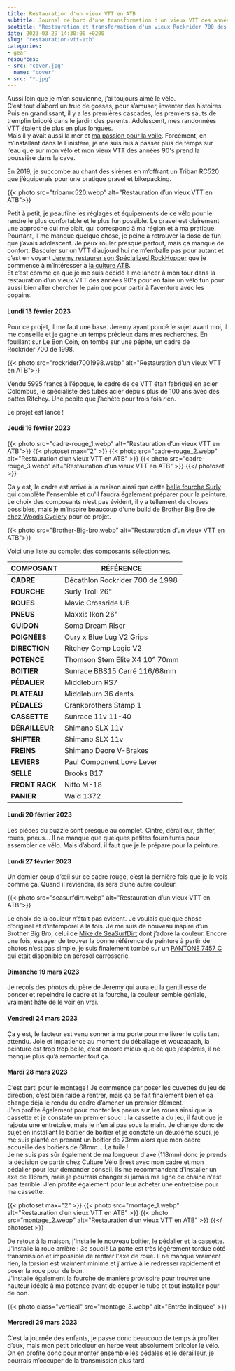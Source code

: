 ```yaml
---
title: Restauration d'un vieux VTT en ATB
subtitle: Journal de bord d'une transformation d'un vieux VTT des années 90's
seotitle: "Restauration et transformation d'un vieux Rockrider 700 des années 90's en ATB — Grégory Mignard"
date: 2023-03-29 14:30:00 +0200
slug: "restauration-vtt-atb"
categories:
- gear
resources:
- src: "cover.jpg"
  name: "cover"
- src: "*.jpg"
---
```


Aussi loin que je m’en souvienne, j’ai toujours aimé le vélo.  
C’est tout d’abord un truc de gosses, pour s’amuser, inventer des histoires. Puis en grandissant, il y a les premières cascades, les premiers sauts de tremplin bricolé dans le jardin des parents. Adolescent, mes randonnées VTT étaient de plus en plus longues.  
Mais il y avait aussi la mer et [ma passion pour la voile](https://gregorymignard.com/houlennin/). Forcément, en m’installant dans le Finistère, je me suis mis à passer plus de temps sur l’eau que sur mon vélo et mon vieux VTT des années 90's prend la poussière dans la cave.  

En 2019, je succombe au chant des sirènes en m’offrant un Triban RC520 que j’équiperais pour une pratique gravel et bikepacking.  

{{< photo src="tribanrc520.webp" alt="Restauration d’un vieux VTT en ATB">}}

Petit à petit, je peaufine les réglages et équipements de ce vélo pour le rendre le plus confortable et le plus fun possible. Le gravel est clairement une approche qui me plait, qui correspond à ma région et à ma pratique. Pourtant, il me manque quelque chose, je peine à retrouver la dose de fun que j’avais adolescent. Je peux rouler presque partout, mais ça manque de confort. Basculer sur un VTT d’aujourd’hui ne m’emballe pas pour autant et c’est en voyant [Jeremy restaurer son Spécialized RockHopper](https://jeremyjanin.com/restauration-rockhopper/) que je commence à m’intéresser à [la culture ATB](https://bikepacking.com/plog/atb-manifesto/).  
Et c’est comme ça que je me suis décidé à me lancer à mon tour dans la restauration d’un vieux VTT des années 90's pour en faire un vélo fun pour aussi bien aller chercher le pain que pour partir à l’aventure avec les copains.

#### Lundi 13 février 2023

Pour ce projet, il me faut une base. Jeremy ayant poncé le sujet avant moi, il me conseille et je gagne un temps précieux dans mes recherches. En fouillant sur Le Bon Coin, on tombe sur une pépite, un cadre de Rockrider 700 de 1998.

{{< photo src="rockrider7001998.webp" alt="Restauration d’un vieux VTT en ATB">}}

Vendu 5995 francs à l’époque, le cadre de ce VTT était fabriqué en acier Colombus, le spécialiste des tubes acier depuis plus de 100 ans avec des pattes Ritchey. Une pépite que j’achète pour trois fois rien.  

Le projet est lancé !

#### Jeudi 16 février 2023

{{< photo src="cadre-rouge_1.webp" alt="Restauration d’un vieux VTT en ATB">}}
{{< photoset max="2" >}}
  {{< photo src="cadre-rouge_2.webp" alt="Restauration d’un vieux VTT en ATB" >}}
  {{< photo src="cadre-rouge_3.webp" alt="Restauration d’un vieux VTT en ATB" >}}
{{</ photoset >}}

Ça y est, le cadre est arrivé à la maison ainsi que cette [belle fourche Surly](https://surlybikes.com/parts/troll_fork) qui complète l'ensemble et qu'il faudra également préparer pour la peinture.  
Le choix des composants n’est pas évident, il y a tellement de choses possibles, mais je m’inspire beaucoup d'une build de [Brother Big Bro de chez Woods Cyclery](https://www.thewoodscyclery.co.uk/gallery/brother-big-bro-9/) pour ce projet.  

{{< photo src="Brother-Big-bro.webp" alt="Restauration d’un vieux VTT en ATB">}}
 
Voici une liste au complet des composants sélectionnés.

| **COMPOSANT**  | **RÉFÉRENCE**                   |
|----------------|---------------------------------|
| **CADRE**      | Décathlon Rockrider 700 de 1998 |
| **FOURCHE**    | Surly Troll 26"                 |
| **ROUES**      | Mavic Crossride UB              |
| **PNEUS**      | Maxxis Ikon 26"                 |
| **GUIDON**     | Soma Dream Riser                |
| **POIGNÉES**   | Oury x Blue Lug V2 Grips        |
| **DIRECTION**  | Ritchey Comp Logic V2           |
| **POTENCE**    | Thomson Stem Elite X4 10° 70mm  |
| **BOITIER**    | Sunrace BBS15 Carré 116/68mm    |
| **PÉDALIER**   | Middleburn RS7                  |
| **PLATEAU**    | Middleburn 36 dents             |
| **PÉDALES**    | Crankbrothers Stamp 1           |
| **CASSETTE**   | Sunrace 11v 11-40               |
| **DÉRAILLEUR** | Shimano SLX 11v                 |
| **SHIFTER**    | Shimano SLX 11v                 |
| **FREINS**     | Shimano Deore V-Brakes          |
| **LEVIERS**    | Paul Component Love Lever       |
| **SELLE**      | Brooks B17                      |
| **FRONT RACK** | Nitto M-18                      |
| **PANIER**     | Wald 1372                       |

#### Lundi 20 février 2023

Les pièces du puzzle sont presque au complet. Cintre, dérailleur, shifter, roues, pneus… Il ne manque que quelques petites fournitures pour assembler ce vélo. Mais d’abord, il faut que je le prépare pour la peinture.

#### Lundi 27 février 2023

Un dernier coup d’œil sur ce cadre rouge, c’est la dernière fois que je le vois comme ça. Quand il reviendra, ils sera d’une autre couleur.  

{{< photo src="seasurfdirt.webp" alt="Restauration d’un vieux VTT en ATB">}}

Le choix de la couleur n’était pas évident. Je voulais quelque chose d’original et d’intemporel à la fois. Je me suis de nouveau inspiré d’un Brother Big Bro, celui de [Mike de SeaSurfDirt](https://www.seasurfdirt.com/2018/01/29/n1-big-bro/) dont j’adore la couleur. Encore une fois, essayer de trouver la bonne référence de peinture à partir de photos n’est pas simple, je suis finalement tombé sur un [PANTONE 7457 C](https://www.pantone.com/eu/fr/connect/7457-C) qui était disponible en aérosol carrosserie.

#### Dimanche 19 mars 2023

Je reçois des photos du père de Jeremy qui aura eu la gentillesse de poncer et repeindre le cadre et la fourche, la couleur semble géniale, vraiment hâte de le voir en vrai.

#### Vendredi 24 mars 2023

Ça y est, le facteur est venu sonner à ma porte pour me livrer le colis tant attendu. Joie et impatience au moment du déballage et wouaaaaah, la peinture est trop trop belle, c’est encore mieux que ce que j’espérais, il ne manque plus qu’à remonter tout ça.

#### Mardi 28 mars 2023

C’est parti pour le montage ! Je commence par poser les cuvettes du jeu de direction, c’est bien raide à rentrer, mais ça se fait finalement bien et ça change déjà le rendu du cadre d’amener un premier élément.  
J'en profite également pour monter les pneus sur les roues ainsi que la cassette et je constate un premier souci : la cassette a du jeu, il faut que je rajoute une entretoise, mais je n’en ai pas sous la main. Je change donc de sujet en installant le boitier de boitier et je constate un deuxième souci, je me suis planté en prenant un boitier de 73mm alors que mon cadre accueille des boitiers de 68mm... La tuile !  
Je ne suis pas sûr également de ma longueur d'axe (118mm) donc je prends la décision de partir chez Culture Vélo Brest avec mon cadre et mon pédalier pour leur demander conseil. Ils me recommandent d'installer un axe de 116mm, mais je pourrais changer si jamais ma ligne de chaine n'est pas terrible. J'en profite également pour leur acheter une entretoise pour ma cassette.

{{< photoset max="2" >}}
  {{< photo src="montage_1.webp" alt="Restauration d’un vieux VTT en ATB" >}}
  {{< photo src="montage_2.webp" alt="Restauration d’un vieux VTT en ATB" >}}
{{</ photoset >}}

De retour à la maison, j'installe le nouveau boitier, le pédalier et la cassette. J'installe la roue arrière : 3e souci ! La patte est très légèrement tordue côté transmission et impossible de rentrer l'axe de roue. Il ne manque vraiment rien, la torsion est vraiment minime et j'arrive à le redresser rapidement et poser la roue pour de bon.  
J'installe également la fourche de manière provisoire pour trouver une hauteur idéale à ma potence avant de couper le tube et tout installer pour de bon.

{{< photo class="vertical" src="montage_3.webp" alt="Entrée indiquée" >}}

#### Mercredi 29 mars 2023

C’est la journée des enfants, je passe donc beaucoup de temps à profiter d’eux, mais mon petit bricoleur en herbe veut absolument bricoler le vélo. On en profite donc pour monter ensemble les pédales et le dérailleur, je pourrais m’occuper de la transmission plus tard.
